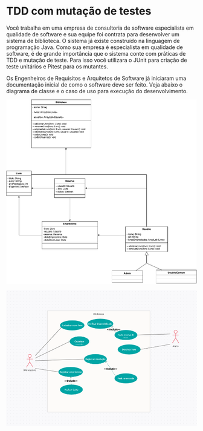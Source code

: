 # TDD com mutação de testes
  

Você trabalha em uma empresa de consultoria de software especialista em qualidade de software e sua equipe foi contrata para desenvolver um sistema de biblioteca. O sistema já existe construído na linguagem de programação Java. Como sua empresa é especialista em qualidade de software, é de grande importância que o sistema conte com práticas de TDD e mutação de teste. Para isso você utilizara o JUnit para criação de teste unitários e Pitest para os mutantes.

Os Engenheiros de Requisitos e Arquitetos de Software já iniciaram uma documentação inicial de como o software deve ser feito. Veja abaixo o diagrama de classe e o caso de uso para execução do desenvolvimento.
 

![Diagrama de classes](diagrama.png)

![Caso de uso](caso_uso.png)
